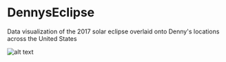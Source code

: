 # DennysEclipse
Data visualization of the 2017 solar eclipse overlaid onto Denny's locations across the United States

![alt text](https://github.com/anthonymirand/DennysEclipse/blob/master/etc/dennys_total_eclipse_github.png)
